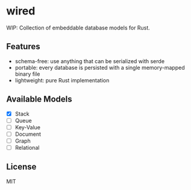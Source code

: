 # wired

WIP: Collection of embeddable database models for Rust.

## Features

- schema-free: use anything that can be serialized with serde
- portable: every database is persisted with a single memory-mapped binary file
- lightweight: pure Rust implementation

## Available Models

- [x] Stack
- [ ] Queue
- [ ] Key-Value
- [ ] Document
- [ ] Graph
- [ ] Relational

## License

MIT
